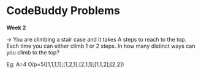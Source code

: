 # CodeBuddy Problems
**Week 2**

-> You are climbing a stair case and it takes A steps to reach to the top.
Each time you can either climb 1 or 2 steps. In how many distinct ways can you climb to the top?

Eg: A=4 O/p=5([1,1,1,1];[1,2,1];[2,1,1];[1,1,2];[2,2])
